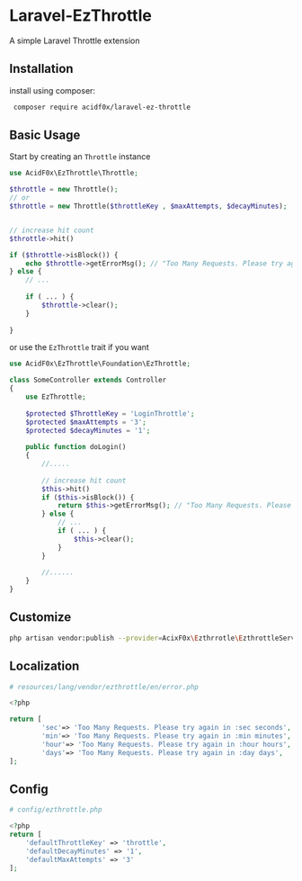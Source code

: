 # Laravel-EzThrottle
A simple Laravel Throttle extension

Installation
------------
install using composer:
 
```bash
 composer require acidf0x/laravel-ez-throttle
```

Basic Usage
-----------

Start by creating an `Throttle` instance  
```php
use AcidF0x\EzThrottle\Throttle;  

$throttle = new Throttle();
// or
$throttle = new Throttle($throttleKey , $maxAttempts, $decayMinutes);


// increase hit count
$throttle->hit()

if ($throttle->isBlock()) {
    echo $throttle->getErrorMsg(); // "Too Many Requests. Please try again in 1 minutes"
} else {
    // ...
    
    if ( ... ) {
        $throttle->clear();   
    }
    
}
```
or use the `EzThrottle` trait if you want  

```php
use AcidF0x\EzThrottle\Foundation\EzThrottle;

class SomeController extends Controller
{
    use EzThrottle;
    
    $protected $ThrottleKey = 'LoginThrottle';
    $protected $maxAttempts = '3';
    $protected $decayMinutes = '1';
    
    public function doLogin()
    {
        //.....
        
        // increase hit count
        $this->hit()
        if ($this->isBlock()) {
            return $this->getErrorMsg(); // "Too Many Requests. Please try again in 1 minutes"
        } else {
            // ...
            if ( ... ) {
                $this->clear();
            }
        }
        
        //......
    }
}
```

Customize
-----------
```bash
php artisan vendor:publish --provider=AcixF0x\Ezthrrotle\EzthrottleServiceProvider
```

Localization
-----------
```php
# resources/lang/vendor/ezthrottle/en/error.php

<?php

return [
        'sec'=> 'Too Many Requests. Please try again in :sec seconds',
        'min'=> 'Too Many Requests. Please try again in :min minutes',
        'hour'=> 'Too Many Requests. Please try again in :hour hours',
        'days'=> 'Too Many Requests. Please try again in :day days',
];
```

Config
-----------
```php
# config/ezthrottle.php

<?php
return [
    'defaultThrottleKey' => 'throttle',
    'defaultDecayMinutes' => '1',
    'defaultMaxAttempts' => '3'
];
```